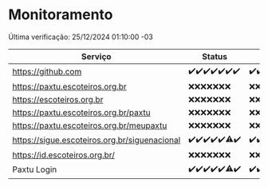 # Monitoramento

Última verificação: 25/12/2024 01:10:00 -03

|Serviço|Status|Últimas 24h|
|---|---|---|
|https://github.com|<span title="2024-12-18: OK=23">✔️</span><span title="2024-12-19: OK=23">✔️</span><span title="2024-12-20: OK=23">✔️</span><span title="2024-12-21: OK=23">✔️</span><span title="2024-12-22: OK=23">✔️</span><span title="2024-12-23: OK=23">✔️</span><span title="2024-12-24: OK=3">✔️</span>|<span title="24/12/2024 01:10:00 -03 : 200">✔️</span><span title="24/12/2024 02:08:00 -03 : 200">✔️</span><span title="24/12/2024 03:12:00 -03 : 200">✔️</span><span title="24/12/2024 04:07:00 -03 : 200">✔️</span><span title="24/12/2024 05:11:00 -03 : 200">✔️</span><span title="24/12/2024 06:08:00 -03 : 200">✔️</span><span title="24/12/2024 07:08:00 -03 : 200">✔️</span><span title="24/12/2024 08:07:00 -03 : 200">✔️</span><span title="24/12/2024 09:15:00 -03 : 200">✔️</span><span title="24/12/2024 10:14:00 -03 : 200">✔️</span><span title="24/12/2024 11:07:00 -03 : 200">✔️</span><span title="24/12/2024 12:07:00 -03 : 200">✔️</span><span title="24/12/2024 13:09:00 -03 : 200">✔️</span><span title="24/12/2024 14:06:00 -03 : 200">✔️</span><span title="24/12/2024 15:10:00 -03 : 200">✔️</span><span title="24/12/2024 16:06:00 -03 : 200">✔️</span><span title="24/12/2024 17:08:00 -03 : 200">✔️</span><span title="24/12/2024 18:07:00 -03 : 200">✔️</span><span title="24/12/2024 19:07:00 -03 : 200">✔️</span><span title="24/12/2024 20:07:00 -03 : 200">✔️</span><span title="24/12/2024 21:39:00 -03 : 200">✔️</span><span title="24/12/2024 23:08:00 -03 : 200">✔️</span><span title="25/12/2024 00:12:00 -03 : 200">✔️</span><span title="25/12/2024 01:10:00 -03 : 200">✔️</span>|
|https://paxtu.escoteiros.org.br|<span title="2024-12-18: Falhas=23">❌</span><span title="2024-12-19: Falhas=23">❌</span><span title="2024-12-20: Falhas=23">❌</span><span title="2024-12-21: Falhas=23">❌</span><span title="2024-12-22: Falhas=23">❌</span><span title="2024-12-23: Falhas=23">❌</span><span title="2024-12-24: Falhas=3">❌</span>|<span title="24/12/2024 01:10:00 -03 : 403">❌</span><span title="24/12/2024 02:08:00 -03 : 403">❌</span><span title="24/12/2024 03:12:00 -03 : 403">❌</span><span title="24/12/2024 04:07:00 -03 : 403">❌</span><span title="24/12/2024 05:11:00 -03 : 403">❌</span><span title="24/12/2024 06:08:00 -03 : 403">❌</span><span title="24/12/2024 07:08:00 -03 : 403">❌</span><span title="24/12/2024 08:07:00 -03 : 403">❌</span><span title="24/12/2024 09:15:00 -03 : 403">❌</span><span title="24/12/2024 10:14:00 -03 : 403">❌</span><span title="24/12/2024 11:07:00 -03 : 403">❌</span><span title="24/12/2024 12:07:00 -03 : 403">❌</span><span title="24/12/2024 13:09:00 -03 : 403">❌</span><span title="24/12/2024 14:06:00 -03 : 403">❌</span><span title="24/12/2024 15:10:00 -03 : 403">❌</span><span title="24/12/2024 16:06:00 -03 : 403">❌</span><span title="24/12/2024 17:08:00 -03 : 403">❌</span><span title="24/12/2024 18:07:00 -03 : 403">❌</span><span title="24/12/2024 19:07:00 -03 : 403">❌</span><span title="24/12/2024 20:07:00 -03 : 403">❌</span><span title="24/12/2024 21:39:00 -03 : 403">❌</span><span title="24/12/2024 23:08:00 -03 : 403">❌</span><span title="25/12/2024 00:12:00 -03 : 403">❌</span><span title="25/12/2024 01:10:00 -03 : 403">❌</span>|
|https://escoteiros.org.br|<span title="2024-12-18: Falhas=23">❌</span><span title="2024-12-19: Falhas=23">❌</span><span title="2024-12-20: Falhas=23">❌</span><span title="2024-12-21: Falhas=23">❌</span><span title="2024-12-22: Falhas=23">❌</span><span title="2024-12-23: Falhas=23">❌</span><span title="2024-12-24: Falhas=3">❌</span>|<span title="24/12/2024 01:10:00 -03 : 403">❌</span><span title="24/12/2024 02:08:00 -03 : 403">❌</span><span title="24/12/2024 03:12:00 -03 : 403">❌</span><span title="24/12/2024 04:07:00 -03 : 403">❌</span><span title="24/12/2024 05:11:00 -03 : 403">❌</span><span title="24/12/2024 06:08:00 -03 : 403">❌</span><span title="24/12/2024 07:08:00 -03 : 403">❌</span><span title="24/12/2024 08:07:00 -03 : 403">❌</span><span title="24/12/2024 09:15:00 -03 : 403">❌</span><span title="24/12/2024 10:14:00 -03 : 403">❌</span><span title="24/12/2024 11:07:00 -03 : 403">❌</span><span title="24/12/2024 12:07:00 -03 : 403">❌</span><span title="24/12/2024 13:09:00 -03 : 403">❌</span><span title="24/12/2024 14:06:00 -03 : 403">❌</span><span title="24/12/2024 15:10:00 -03 : 403">❌</span><span title="24/12/2024 16:06:00 -03 : 403">❌</span><span title="24/12/2024 17:08:00 -03 : 403">❌</span><span title="24/12/2024 18:07:00 -03 : 403">❌</span><span title="24/12/2024 19:07:00 -03 : 403">❌</span><span title="24/12/2024 20:07:00 -03 : 403">❌</span><span title="24/12/2024 21:39:00 -03 : 403">❌</span><span title="24/12/2024 23:08:00 -03 : 403">❌</span><span title="25/12/2024 00:12:00 -03 : 403">❌</span><span title="25/12/2024 01:10:00 -03 : 403">❌</span>|
|https://paxtu.escoteiros.org.br/paxtu|<span title="2024-12-18: Falhas=23">❌</span><span title="2024-12-19: Falhas=23">❌</span><span title="2024-12-20: Falhas=23">❌</span><span title="2024-12-21: Falhas=23">❌</span><span title="2024-12-22: Falhas=23">❌</span><span title="2024-12-23: Falhas=23">❌</span><span title="2024-12-24: Falhas=3">❌</span>|<span title="24/12/2024 01:10:00 -03 : 403">❌</span><span title="24/12/2024 02:08:00 -03 : 403">❌</span><span title="24/12/2024 03:12:00 -03 : 403">❌</span><span title="24/12/2024 04:07:00 -03 : 403">❌</span><span title="24/12/2024 05:11:00 -03 : 403">❌</span><span title="24/12/2024 06:08:00 -03 : 403">❌</span><span title="24/12/2024 07:08:00 -03 : 403">❌</span><span title="24/12/2024 08:07:00 -03 : 403">❌</span><span title="24/12/2024 09:15:00 -03 : 403">❌</span><span title="24/12/2024 10:14:00 -03 : 403">❌</span><span title="24/12/2024 11:07:00 -03 : 403">❌</span><span title="24/12/2024 12:07:00 -03 : 403">❌</span><span title="24/12/2024 13:09:00 -03 : 403">❌</span><span title="24/12/2024 14:06:00 -03 : 403">❌</span><span title="24/12/2024 15:10:00 -03 : 403">❌</span><span title="24/12/2024 16:06:00 -03 : 403">❌</span><span title="24/12/2024 17:08:00 -03 : 403">❌</span><span title="24/12/2024 18:07:00 -03 : 403">❌</span><span title="24/12/2024 19:07:00 -03 : 403">❌</span><span title="24/12/2024 20:07:00 -03 : 403">❌</span><span title="24/12/2024 21:39:00 -03 : 403">❌</span><span title="24/12/2024 23:08:00 -03 : 403">❌</span><span title="25/12/2024 00:12:00 -03 : 403">❌</span><span title="25/12/2024 01:10:00 -03 : 403">❌</span>|
|https://paxtu.escoteiros.org.br/meupaxtu|<span title="2024-12-18: Falhas=23">❌</span><span title="2024-12-19: Falhas=23">❌</span><span title="2024-12-20: Falhas=23">❌</span><span title="2024-12-21: Falhas=23">❌</span><span title="2024-12-22: Falhas=23">❌</span><span title="2024-12-23: Falhas=23">❌</span><span title="2024-12-24: Falhas=3">❌</span>|<span title="24/12/2024 01:10:00 -03 : 403">❌</span><span title="24/12/2024 02:08:00 -03 : 403">❌</span><span title="24/12/2024 03:12:00 -03 : 403">❌</span><span title="24/12/2024 04:07:00 -03 : 403">❌</span><span title="24/12/2024 05:11:00 -03 : 403">❌</span><span title="24/12/2024 06:08:00 -03 : 403">❌</span><span title="24/12/2024 07:08:00 -03 : 403">❌</span><span title="24/12/2024 08:07:00 -03 : 403">❌</span><span title="24/12/2024 09:15:00 -03 : 403">❌</span><span title="24/12/2024 10:14:00 -03 : 403">❌</span><span title="24/12/2024 11:07:00 -03 : 403">❌</span><span title="24/12/2024 12:07:00 -03 : 403">❌</span><span title="24/12/2024 13:09:00 -03 : 403">❌</span><span title="24/12/2024 14:06:00 -03 : 403">❌</span><span title="24/12/2024 15:10:00 -03 : 403">❌</span><span title="24/12/2024 16:06:00 -03 : 403">❌</span><span title="24/12/2024 17:08:00 -03 : 403">❌</span><span title="24/12/2024 18:07:00 -03 : 403">❌</span><span title="24/12/2024 19:07:00 -03 : 403">❌</span><span title="24/12/2024 20:08:00 -03 : 403">❌</span><span title="24/12/2024 21:39:00 -03 : 403">❌</span><span title="24/12/2024 23:08:00 -03 : 403">❌</span><span title="25/12/2024 00:12:00 -03 : 403">❌</span><span title="25/12/2024 01:10:00 -03 : 403">❌</span>|
|https://sigue.escoteiros.org.br/siguenacional|<span title="2024-12-18: OK=23">✔️</span><span title="2024-12-19: OK=23">✔️</span><span title="2024-12-20: OK=23">✔️</span><span title="2024-12-21: OK=23">✔️</span><span title="2024-12-22: OK=23">✔️</span><span title="2024-12-23: OK=22, Falhas=1">⚠️</span><span title="2024-12-24: OK=3">✔️</span>|<span title="24/12/2024 01:10:00 -03 : 200">✔️</span><span title="24/12/2024 02:08:00 -03 : 200">✔️</span><span title="24/12/2024 03:12:00 -03 : 200">✔️</span><span title="24/12/2024 04:07:00 -03 : 200">✔️</span><span title="24/12/2024 05:11:00 -03 : 200">✔️</span><span title="24/12/2024 06:08:00 -03 : 200">✔️</span><span title="24/12/2024 07:08:00 -03 : 200">✔️</span><span title="24/12/2024 08:07:00 -03 : 200">✔️</span><span title="24/12/2024 09:15:00 -03 : 200">✔️</span><span title="24/12/2024 10:14:00 -03 : 200">✔️</span><span title="24/12/2024 11:07:00 -03 : 200">✔️</span><span title="24/12/2024 12:07:00 -03 : 200">✔️</span><span title="24/12/2024 13:09:00 -03 : 200">✔️</span><span title="24/12/2024 14:06:00 -03 : 200">✔️</span><span title="24/12/2024 15:10:00 -03 : 200">✔️</span><span title="24/12/2024 16:06:00 -03 : 200">✔️</span><span title="24/12/2024 17:08:00 -03 : 200">✔️</span><span title="24/12/2024 18:07:00 -03 : 200">✔️</span><span title="24/12/2024 19:07:00 -03 : 200">✔️</span><span title="24/12/2024 20:08:00 -03 : 200">✔️</span><span title="24/12/2024 21:39:00 -03 : 200">✔️</span><span title="24/12/2024 23:08:00 -03 : 200">✔️</span><span title="25/12/2024 00:12:00 -03 : 200">✔️</span><span title="25/12/2024 01:10:00 -03 : 200">✔️</span>|
|https://id.escoteiros.org.br/|<span title="2024-12-18: Falhas=23">❌</span><span title="2024-12-19: Falhas=23">❌</span><span title="2024-12-20: Falhas=23">❌</span><span title="2024-12-21: Falhas=23">❌</span><span title="2024-12-22: Falhas=23">❌</span><span title="2024-12-23: Falhas=23">❌</span><span title="2024-12-24: Falhas=3">❌</span>|<span title="24/12/2024 01:10:00 -03 : 403">❌</span><span title="24/12/2024 02:08:00 -03 : 403">❌</span><span title="24/12/2024 03:12:00 -03 : 403">❌</span><span title="24/12/2024 04:07:00 -03 : 403">❌</span><span title="24/12/2024 05:11:00 -03 : 403">❌</span><span title="24/12/2024 06:08:00 -03 : 403">❌</span><span title="24/12/2024 07:08:00 -03 : 403">❌</span><span title="24/12/2024 08:07:00 -03 : 403">❌</span><span title="24/12/2024 09:15:00 -03 : 403">❌</span><span title="24/12/2024 10:14:00 -03 : 403">❌</span><span title="24/12/2024 11:07:00 -03 : 403">❌</span><span title="24/12/2024 12:07:00 -03 : 403">❌</span><span title="24/12/2024 13:09:00 -03 : 403">❌</span><span title="24/12/2024 14:06:00 -03 : 403">❌</span><span title="24/12/2024 15:10:00 -03 : 403">❌</span><span title="24/12/2024 16:06:00 -03 : 403">❌</span><span title="24/12/2024 17:08:00 -03 : 403">❌</span><span title="24/12/2024 18:07:00 -03 : 403">❌</span><span title="24/12/2024 19:07:00 -03 : 403">❌</span><span title="24/12/2024 20:08:00 -03 : 403">❌</span><span title="24/12/2024 21:39:00 -03 : 403">❌</span><span title="24/12/2024 23:08:00 -03 : 403">❌</span><span title="25/12/2024 00:12:00 -03 : 403">❌</span><span title="25/12/2024 01:10:00 -03 : 403">❌</span>|
|Paxtu Login|<span title="2024-12-18: OK=23">✔️</span><span title="2024-12-19: OK=23">✔️</span><span title="2024-12-20: OK=23">✔️</span><span title="2024-12-21: OK=23">✔️</span><span title="2024-12-22: OK=23">✔️</span><span title="2024-12-23: OK=22, Falhas=1">⚠️</span><span title="2024-12-24: OK=3">✔️</span>|<span title="24/12/2024 01:10:00 -03 : 200">✔️</span><span title="24/12/2024 02:08:00 -03 : 200">✔️</span><span title="24/12/2024 03:12:00 -03 : 200">✔️</span><span title="24/12/2024 04:07:00 -03 : 200">✔️</span><span title="24/12/2024 05:11:00 -03 : 200">✔️</span><span title="24/12/2024 06:08:00 -03 : 200">✔️</span><span title="24/12/2024 07:08:00 -03 : 200">✔️</span><span title="24/12/2024 08:07:00 -03 : 200">✔️</span><span title="24/12/2024 09:15:00 -03 : 200">✔️</span><span title="24/12/2024 10:14:00 -03 : 200">✔️</span><span title="24/12/2024 11:07:00 -03 : 200">✔️</span><span title="24/12/2024 12:07:00 -03 : 200">✔️</span><span title="24/12/2024 13:09:00 -03 : 200">✔️</span><span title="24/12/2024 14:06:00 -03 : 200">✔️</span><span title="24/12/2024 15:10:00 -03 : 200">✔️</span><span title="24/12/2024 16:06:00 -03 : 200">✔️</span><span title="24/12/2024 17:08:00 -03 : 200">✔️</span><span title="24/12/2024 18:07:00 -03 : 200">✔️</span><span title="24/12/2024 19:07:00 -03 : 200">✔️</span><span title="24/12/2024 20:08:00 -03 : 200">✔️</span><span title="24/12/2024 21:39:00 -03 : 200">✔️</span><span title="24/12/2024 23:08:00 -03 : 200">✔️</span><span title="25/12/2024 00:12:00 -03 : 200">✔️</span><span title="25/12/2024 01:10:00 -03 : 200">✔️</span>|
